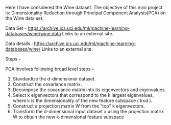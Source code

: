 Here I have considered the Wine dataset.
The objective of this mini project is: Dimensionality Reduction through Principal Component Analysis(PCA) on the Wine data set.

Data Set -  https://archive.ics.uci.edu/ml/machine-learning-databases/wine/wine.data Links to an external site.

Data details : https://archive.ics.uci.edu/ml/machine-learning-databases/wine/ Links to an external site.

Steps –

PCA involves following broad level steps –
1.	Standardize the d-dimensional dataset.
2.	Construct the covariance matrix.
3.	Decompose the covariance matrix into its eigenvectors and eigenvalues.
4.	Select k eigenvectors that correspond to the k largest eigenvalues,  where k is the dimensionality of the new feature subspace ( k≤d ).
5.	Construct a projection matrix W from the "top" k eigenvectors.
6.	Transform the d-dimensional input dataset x using the projection matrix W to obtain the new k-dimensional feature subspace

